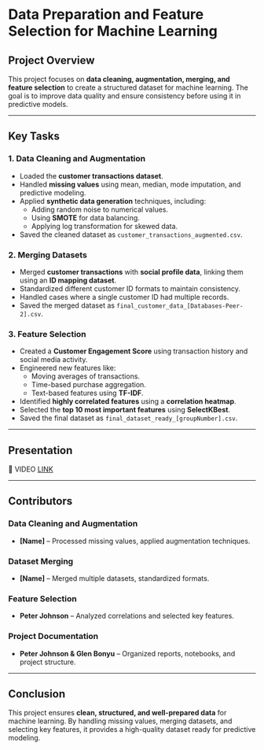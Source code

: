 # **Data Preparation and Feature Selection for Machine Learning**  

## **Project Overview**  
This project focuses on **data cleaning, augmentation, merging, and feature selection** to create a structured dataset for machine learning. The goal is to improve data quality and ensure consistency before using it in predictive models.

---

## **Key Tasks**  

### **1. Data Cleaning and Augmentation**  
- Loaded the **customer transactions dataset**.  
- Handled **missing values** using mean, median, mode imputation, and predictive modeling.  
- Applied **synthetic data generation** techniques, including:  
  - Adding random noise to numerical values.  
  - Using **SMOTE** for data balancing.  
  - Applying log transformation for skewed data.  
- Saved the cleaned dataset as `customer_transactions_augmented.csv`.  

### **2. Merging Datasets**  
- Merged **customer transactions** with **social profile data**, linking them using an **ID mapping dataset**.  
- Standardized different customer ID formats to maintain consistency.  
- Handled cases where a single customer ID had multiple records.  
- Saved the merged dataset as `final_customer_data_[Databases-Peer-2].csv`.  

### **3. Feature Selection**  
- Created a **Customer Engagement Score** using transaction history and social media activity.  
- Engineered new features like:  
  - Moving averages of transactions.  
  - Time-based purchase aggregation.  
  - Text-based features using **TF-IDF**.  
- Identified **highly correlated features** using a **correlation heatmap**.  
- Selected the **top 10 most important features** using **SelectKBest**.  
- Saved the final dataset as `final_dataset_ready_[groupNumber].csv`.  

---

## **Presentation**  

📜 VIDEO [LINK](https://youtu.be/kFfM_hPpt6c)

---


## **Contributors**  

### **Data Cleaning and Augmentation**
- **[Name]** – Processed missing values, applied augmentation techniques.  

### **Dataset Merging**
- **[Name]** – Merged multiple datasets, standardized formats.  

### **Feature Selection**
- **Peter Johnson** – Analyzed correlations and selected key features.  

### **Project Documentation**
- **Peter Johnson & Glen Bonyu** – Organized reports, notebooks, and project structure.  

---

## **Conclusion**  
This project ensures **clean, structured, and well-prepared data** for machine learning. By handling missing values, merging datasets, and selecting key features, it provides a high-quality dataset ready for predictive modeling.
